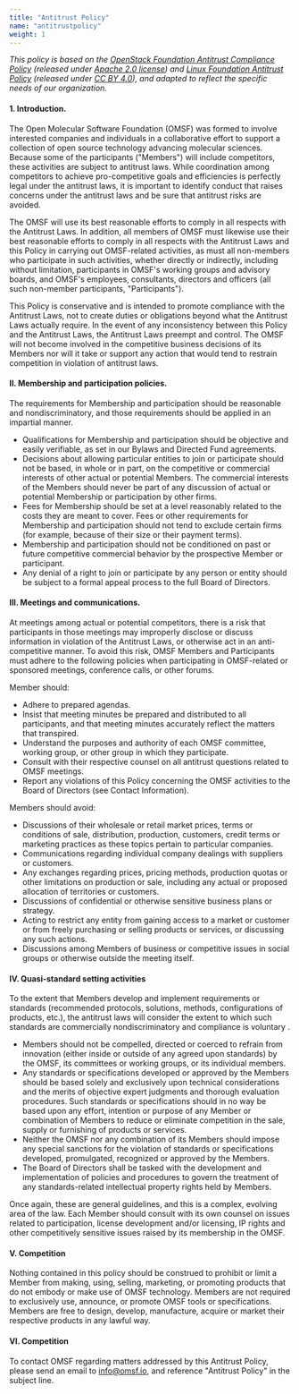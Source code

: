 ```yaml
---
title: "Antitrust Policy"
name: "antitrustpolicy"
weight: 1
---
```


_This policy is based on the_ [_OpenStack Foundation Antitrust Compliance Policy_](https://www.openstack.org/legal/antitrust-compliance-policy/) _(released under_ [_Apache 2.0 license_](https://www.apache.org/licenses/LICENSE-2.0)_) and_ [_Linux Foundation Antitrust Policy_](https://www.linuxfoundation.org/antitrust-policy) _(released under_ [_CC BY 4.0_](https://creativecommons.org/licenses/by/4.0/)_), and adapted to reflect the specific needs of our organization._

#### 1. Introduction.

The Open Molecular Software Foundation (OMSF) was formed to involve interested companies and individuals in a collaborative effort to support a collection of open source technology advancing molecular sciences. Because some of the participants (&quot;Members&quot;) will include competitors, these activities are subject to antitrust laws. While coordination among competitors to achieve pro-competitive goals and efficiencies is perfectly legal under the antitrust laws, it is important to identify conduct that raises concerns under the antitrust laws and be sure that antitrust risks are avoided.

The OMSF will use its best reasonable efforts to comply in all respects with the Antitrust Laws.  In addition, all members of OMSF must likewise use their best reasonable efforts to comply in all respects with the Antitrust Laws and this Policy in carrying out OMSF-related activities, as must all non-members who participate in such activities, whether directly or indirectly, including without limitation, participants in OMSF&#39;s working groups and advisory boards, and OMSF&#39;s employees, consultants, directors and officers (all such non-member participants, &quot;Participants&quot;).

This Policy is conservative and is intended to promote compliance with the Antitrust Laws, not to create duties or obligations beyond what the Antitrust Laws actually require. In the event of any inconsistency between this Policy and the Antitrust Laws, the Antitrust Laws preempt and control. The OMSF will not become involved in the competitive business decisions of its Members nor will it take or support any action that would tend to restrain competition in violation of antitrust laws.

#### II. Membership and participation policies.

The requirements for Membership and participation should be reasonable and nondiscriminatory, and those requirements should be applied in an impartial manner.

- Qualifications for Membership and participation should be objective and easily verifiable, as set in our Bylaws and Directed Fund agreements.
- Decisions about allowing particular entities to join or participate should not be based, in whole or in part, on the competitive or commercial interests of other actual or potential Members. The commercial interests of the Members should never be part of any discussion of actual or potential Membership or participation by other firms.
- Fees for Membership should be set at a level reasonably related to the costs they are meant to cover. Fees or other requirements for Membership and participation should not tend to exclude certain firms (for example, because of their size or their payment terms).
- Membership and participation should not be conditioned on past or future competitive commercial behavior by the prospective Member or participant.
- Any denial of a right to join or participate by any person or entity should be subject to a formal appeal process to the full Board of Directors.

#### III. Meetings and communications.

At meetings among actual or potential competitors, there is a risk that participants in those meetings may improperly disclose or discuss information in violation of the Antitrust Laws, or otherwise act in an anti-competitive manner.  To avoid this risk, OMSF Members and Participants must adhere to the following policies when participating in OMSF-related or sponsored meetings, conference calls, or other forums.

Member should:

- Adhere to prepared agendas.
- Insist that meeting minutes be prepared and distributed to all participants, and that meeting minutes accurately reflect the matters that transpired.
- Understand the purposes and authority of each OMSF committee, working group, or other group in which they participate.
- Consult with their respective counsel on all antitrust questions related to OMSF meetings.
- Report any violations of this Policy concerning the OMSF activities to the Board of Directors (see Contact Information).

Members should avoid:

- Discussions of their wholesale or retail market prices, terms or conditions of sale, distribution, production, customers, credit terms or marketing practices as these topics pertain to particular companies.
- Communications regarding individual company dealings with suppliers or customers.
- Any exchanges regarding prices, pricing methods, production quotas or other limitations on production or sale, including any actual or proposed allocation of territories or customers.
- Discussions of confidential or otherwise sensitive business plans or strategy.
- Acting to restrict any entity from gaining access to a market or customer or from freely purchasing or selling products or services, or discussing any such actions.
- Discussions among Members of business or competitive issues in social groups or otherwise outside the meeting itself.

#### IV. Quasi-standard setting activities

To the extent that Members develop and implement requirements or standards (recommended protocols, solutions, methods, configurations of products, etc.), the antitrust laws will consider the extent to which such standards are commercially nondiscriminatory and compliance is voluntary .

- Members should not be compelled, directed or coerced to refrain from innovation (either inside or outside of any agreed upon standards) by the OMSF, its committees or working groups, or its individual members.
- Any standards or specifications developed or approved by the Members should be based solely and exclusively upon technical considerations and the merits of objective expert judgments and thorough evaluation procedures. Such standards or specifications should in no way be based upon any effort, intention or purpose of any Member or combination of Members to reduce or eliminate competition in the sale, supply or furnishing of products or services.
- Neither the OMSF nor any combination of its Members should impose any special sanctions for the violation of standards or specifications developed, promulgated, recognized or approved by the Members.
- The Board of Directors shall be tasked with the development and implementation of policies and procedures to govern the treatment of any standards-related intellectual property rights held by Members.

Once again, these are general guidelines, and this is a complex, evolving area of the law. Each Member should consult with its own counsel on issues related to participation, license development and/or licensing, IP rights and other competitively sensitive issues raised by its membership in the OMSF.

#### V. Competition

Nothing contained in this policy should be construed to prohibit or limit a Member from making, using, selling, marketing, or promoting products that do not embody or make use of OMSF technology. Members are not required to exclusively use, announce, or promote OMSF tools or specifications. Members are free to design, develop, manufacture, acquire or market their respective products in any lawful way.

#### VI. Competition

To contact OMSF regarding matters addressed by this Antitrust Policy, please send an email to info@omsf.io, and reference &quot;Antitrust Policy&quot; in the subject line.